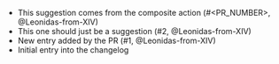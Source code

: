 - This suggestion comes from the composite action (#<PR_NUMBER>, @Leonidas-from-XIV)
- This one should just be a suggestion (#2, @Leonidas-from-XIV)
- New entry added by the PR (#1, @Leonidas-from-XIV)
- Initial entry into the changelog
